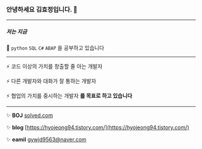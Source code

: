 ### 안녕하세요 김효정입니다. 👋

---



##### 저는 지금

🌱 `python`  `SQL`  `C#`  `ABAP` 을 공부하고 있습니다



---



⚡ 코드 이상의 가치를 창출할 줄 아는 개발자

⚡ 다른 개발자와 대화가 잘 통하는 개발자

⚡ 협업의 가치를 중시하는 개발자                        **를 목표로 하고 있습니다**



---



✨ **BOJ**   [solved.com](https://solved.ac/profile/hyojeong94)

✨ **blog** [https://hyojeong94.tistory.com/](https://hyojeong94.tistory.com/)

✨ **eamil** [gywjd9563@naver.com](gywjd9563@naver.com)

<!--
**hyojeong00/hyojeong00** is a ✨ _special_ ✨ repository because its `README.md` (this file) appears on your GitHub profile.

Here are some ideas to get you started:

- 🔭 I’m currently working on KEPCO KDN
- 🌱 I’m currently learning `ABAP` `SAP FI Module`
- 📫 How to reach me: Call me, Email me 
- -->
